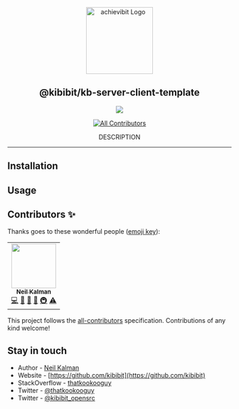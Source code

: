 <p align="center">
  <a href="https://github.com/Kibibit/kb-server-client-template/" target="blank"><img src="http://kibibit.io/kibibit-assets/template-logo.png" width="150" alt="achievibit Logo" />
  </a>
  <h2 align="center">
    @kibibit/kb-server-client-template
  </h2>
</p>
<p align="center">
  <a href="https://www.npmjs.com/package/@kibibit/kb-server-client-template"><img src="https://img.shields.io/npm/v/@kibibit/kb-server-client-template/latest.svg?style=for-the-badge&logo=npm&color=CB3837"></a>
</p>
<p align="center">
 <!-- ALL-CONTRIBUTORS-BADGE:START - Do not remove or modify this section -->
<a href="#contributors-"><img src="https://img.shields.io/badge/all_contributors-1-orange.svg?style=flat-square" alt="All Contributors"></a>
<!-- ALL-CONTRIBUTORS-BADGE:END -->
</p>
<p align="center">
  DESCRIPTION
</p>
<hr>

## Installation
## Usage

## Contributors ✨

Thanks goes to these wonderful people ([emoji key](https://allcontributors.org/docs/en/emoji-key)):
<!-- ALL-CONTRIBUTORS-LIST:START - Do not remove or modify this section -->
<!-- prettier-ignore-start -->
<!-- markdownlint-disable -->
<table>
  <tr>
    <td align="center"><a href="http://thatkookooguy.kibibit.io/"><img src="https://avatars3.githubusercontent.com/u/10427304?v=4?s=100" width="100px;" alt=""/><br /><sub><b>Neil Kalman</b></sub></a><br /><a href="https://github.com/Kibibit/kb-server-client-template/commits?author=Thatkookooguy" title="Code">💻</a> <a href="https://github.com/Kibibit/kb-server-client-template/commits?author=Thatkookooguy" title="Documentation">📖</a> <a href="#design-Thatkookooguy" title="Design">🎨</a> <a href="#maintenance-Thatkookooguy" title="Maintenance">🚧</a> <a href="#infra-Thatkookooguy" title="Infrastructure (Hosting, Build-Tools, etc)">🚇</a> <a href="https://github.com/Kibibit/kb-server-client-template/commits?author=Thatkookooguy" title="Tests">⚠️</a></td>
  </tr>
</table>

<!-- markdownlint-restore -->
<!-- prettier-ignore-end -->

<!-- ALL-CONTRIBUTORS-LIST:END -->

This project follows the [all-contributors](https://github.com/all-contributors/all-contributors) specification. Contributions of any kind welcome!

## Stay in touch

- Author - [Neil Kalman](https://github.com/thatkookooguy)
- Website - [https://github.com/kibibit](https://github.com/kibibit)
- StackOverflow - [thatkookooguy](https://stackoverflow.com/users/1788884/thatkookooguy)
- Twitter - [@thatkookooguy](https://twitter.com/thatkookooguy)
- Twitter - [@kibibit_opensrc](https://twitter.com/kibibit_opensrc)
